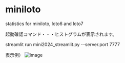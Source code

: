 # miniloto
statistics for miniloto, loto6 and loto7  


起動確認コマンド・・・ヒストグラムが表示されます。

streamlit run mini2024_streamlit.py --server.port 7777

表示例）
![image](https://github.com/user-attachments/assets/1deef68c-869c-49e5-9ff4-5e1dbd0244d7)
